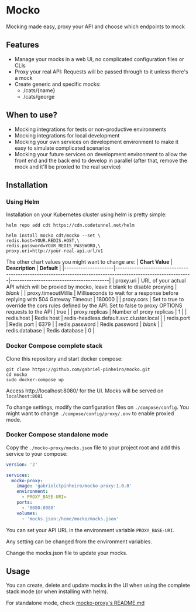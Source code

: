# Mocko
Mocking made easy, proxy your API and choose which endpoints to mock

## Features
- Manage your mocks in a web UI, no complicated configuration files or CLIs
- Proxy your real API: Requests will be passed through to it unless there's a mock
- Create generic and specific mocks:
    - /cats/{name}
    - /cats/george

## When to use?
- Mocking integrations for tests or non-productive environments
- Mocking integrations for local development
- Mocking your own services on development environment to make it easy to simulate
complicated scenarios
- Mocking your future services on development environment to allow the front end and
the back end to develop in parallel (after that, remove the mock and it'll be proxied
to the real service) 

## Installation
### Using Helm
Installation on your Kubernetes cluster using helm is pretty simple:
```
helm repo add cdt https://cdn.codetunnel.net/helm

helm install mocko cdt/mocko --set \
redis.host=YOUR.REDIS.HOST,\
redis.password=YOUR_REDIS_PASSWORD,\
proxy.uri=http://your-real-api.url/v1
```
The other chart values you might want to change are:
| **Chart Value**     | **Description**                                                                                              | **Default**                              |
|---------------------|--------------------------------------------------------------------------------------------------------------|------------------------------------------|
| proxy.uri           | URL of your actual API which will be proxied by mocko, leave it blank to disable proxying                    | _blank_                                  |
| proxy.timeoutMillis | Milliseconds to wait for a response before replying with 504 Gateway Timeout                                 | 180000                                   |
| proxy.cors          | Set to true to override the cors rules defined by the API. Set to false to proxy OPTIONS requests to the API | true                                     |
| proxy.replicas      | Number of proxy replicas                                                                                     | 1                                        |
| redis.host          | Redis host                                                                                                   | redis-headless.default.svc.cluster.local |
| redis.port          | Redis port                                                                                                   | 6379                                     |
| redis.password      | Redis password                                                                                               | _blank_                                  |
| redis.database      | Redis database                                                                                               | 0                                        |

### Docker Compose complete stack
Clone this repository and start docker compose:
```
git clone https://github.com/gabriel-pinheiro/mocko.git
cd mocko
sudo docker-compose up
```

Access http://localhost:8080/ for the UI. Mocks will be served on `localhost:8081`

To change settings, modify the configuration files on `./compose/config`. You might want to change
`./compose/config/proxy/.env` to enable proxied mode.

### Docker Compose standalone mode
Copy the `./mocko-proxy/mocks.json` file to your project root and add this service to your compose:
```yaml
version: '2'

services:
  mocko-proxy:
    image: 'gabrielctpinheiro/mocko-proxy:1.0.0'
    environment:
      - PROXY_BASE-URI=
    ports:
      - '8080:8080'
    volumes:
      - 'mocks.json:/home/mocko/mocks.json'
```
You can set your API URL in the environment variable `PROXY_BASE-URI`.

Any setting can be changed from the environment variables.

Change the mocks.json file to update your mocks.


## Usage
You can create, delete and update mocks in the UI when using the complete stack
mode (or when installing with helm).

For standalone mode, check [mocko-proxy's README.md](https://github.com/gabriel-pinheiro/mocko/blob/master/mocko-proxy/README.md)

